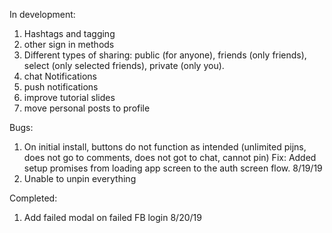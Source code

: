 In development:
1) Hashtags and tagging
2) other sign in methods
3) Different types of sharing: public (for anyone), friends (only friends), select (only selected friends), private (only you).
4) chat Notifications
5) push notifications
6) improve tutorial slides
7) move personal posts to profile

Bugs:
1) On initial install, buttons do not function as intended
  (unlimited pijns, does not go to comments, does not got to chat, cannot pin)
  Fix: Added setup promises from loading app screen to the auth screen flow.
  8/19/19
2) Unable to unpin everything

Completed:
1) Add failed modal on failed FB login 8/20/19
